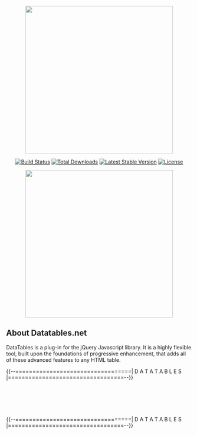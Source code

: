 <p align="center"><a href="https://laravel.com" target="_blank"><img src="https://raw.githubusercontent.com/laravel/art/master/logo-lockup/5%20SVG/2%20CMYK/1%20Full%20Color/laravel-logolockup-cmyk-red.svg" width="400"></a></p>

<p align="center">
<a href="https://travis-ci.org/laravel/framework"><img src="https://travis-ci.org/laravel/framework.svg" alt="Build Status"></a>
<a href="https://packagist.org/packages/laravel/framework"><img src="https://poser.pugx.org/laravel/framework/d/total.svg" alt="Total Downloads"></a>
<a href="https://packagist.org/packages/laravel/framework"><img src="https://poser.pugx.org/laravel/framework/v/stable.svg" alt="Latest Stable Version"></a>
<a href="https://packagist.org/packages/laravel/framework"><img src="https://poser.pugx.org/laravel/framework/license.svg" alt="License"></a>
</p>


<p align="center"><a href="https://datatables.net/" target="_blank"><img src="https://www.technoherder.com/img/jQueryDataTable.png" width="400"></a></p>

## About Datatables.net

DataTables is a plug-in for the jQuery Javascript library. It is a highly flexible tool, built upon the foundations of progressive enhancement, that adds all of these advanced features to any HTML table.

{{--==================================|  D A T A T A B L E S  |==================================--}}

<link rel="stylesheet" type="text/css" href="https://cdn.datatables.net/v/dt/dt-1.11.5/datatables.min.css"/> <br>
<script type="text/javascript" src="https://cdn.datatables.net/v/dt/dt-1.11.5/datatables.min.js"></script> <br>
<script src="https://code.jquery.com/jquery-3.5.1.js"></script> <br>
<script src="https://cdn.datatables.net/1.11.5/js/jquery.dataTables.min.js"></script> <br>

{{--==================================|  D A T A T A B L E S  |==================================--}}
